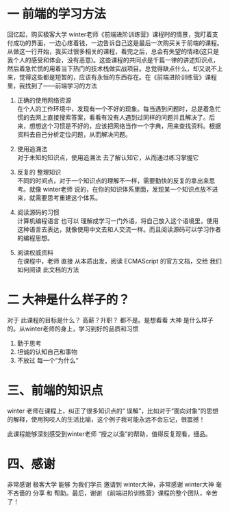 # 一 前端的学习方法  
回忆起，购买极客大学 winter老师《前端进阶训练营》课程时的情景，我盯着支付成功的界面，一边心疼着钱，一边告诉自己这是最后一次购买关于前端的课程。从做这一行开始，我买过很多相关的课程，看完之后，总会有失望的情绪(这只是我个人的感受和体会，没有恶意)。这些课程的共同点是千篇一律的讲述知识点，然后着急忙慌的用着当下热门的技术栈做实战项目。总觉得缺点什么，却又说不上来，觉得这些都是短暂的，应该有永恒的东西存在。在《前端进阶训练营》课程里，我找到了——前端学习的方法  
1. 正确的使用网络资源  
在个人的工作环境中，发现有一个不好的现象。每当遇到问题时，总是着急忙慌的去网上直接搜索答案，看看有没有人遇到过同样的问题并且解决了。后来，想想这个习惯是不好的，应该把网络当作一个字典，用来查找资料。根据资料去自己分析定位问题，从而解决问题。   
  
2. 使用追溯法  
对于未知的知识点，使用追溯法 去了解认知它，从而通过练习掌握它    
  
3. 反复的 整理知识  
不同的时间点，对于一个知识点的理解不一样，需要勤快的反复的拿出来思考。就像 winter老师 说的，在你的知识体系里面，发现某一个知识点放不进来，就需要思考重建这个体系。
  
4. 阅读源码的习惯  
计算机编程语言 也可以 理解成学习一门外语，将自己放入这个语境里，使用这种语言去表达，就像使用中文去和人交流一样。而且阅读源码可以学习作者的编程思想。  
  
5. 阅读权威资料  
在课程中，老师 直接 从本质出发，阅读 ECMAScript 的官方文档，交给 我们 如何阅读 此文档的方法  
  
  
# 二 大神是什么样子的？  
对于 此课程的目标是什么？ 高薪？升职？ 都不是。是想看看 大神 是什么样子的。从winter老师的身上，学习到好的品质和习惯  
1. 勤于思考  
2. 坦诚的认知自己和事物  
3. 不放过 每一个“为什么“  
  
  
# 三、前端的知识点  
winter 老师在课程上，纠正了很多知识点的“ 误解”，比如对于“面向对象”的思想的解释，使用狗咬人的生活比喻，这个例子我可能永远不会忘记，很震撼！  
  
  
此课程能够深刻感受到winter老师 “授之以渔”的帮助，值得反复观看，细品。
  
  
# 四、感谢  
非常感谢 极客大学 能够 为我们学员 邀请到 winter大神，非常感谢 winter大神 毫不吝啬的 分享 和 帮助。最后，谢谢 《前端进阶训练营》课程的整个团队，辛苦了！


